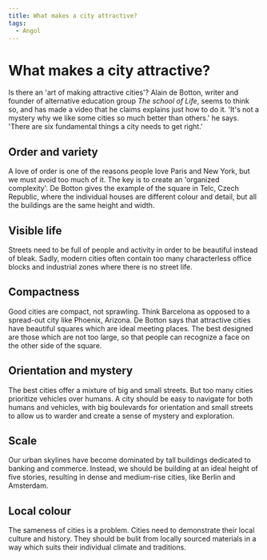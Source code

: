 ```yaml
---
title: What makes a city attractive?
tags:
  - Angol
---
```


# What makes a city attractive?

Is there an 'art of making attractive cities'? Alain de Botton, writer and founder of alternative education group *The school of Life*, seems to think so, and has made a video that he claims explains just how to do it. 'It's not a mystery why we like some cities so much better than others.' he says. 'There are six fundamental things a city needs to get right.'

## Order and variety

A love of order is one of the reasons people love Paris and New York, but we must avoid too much of it. The key is to create an 'organized complexity'. De Botton gives the example of the square in Telc, Czech Republic, where the individual houses are different colour and detail, but all the buildings are the same height and width.

## Visible life

Streets need to be full of people and activity in order to be beautiful instead of bleak. Sadly, modern cities often contain too many characterless office blocks and industrial zones where there is no street life.

## Compactness

Good cities are compact, not sprawling. Think Barcelona as opposed to a spread-out city like Phoenix, Arizona. De Botton says that attractive cities have beautiful squares which are ideal meeting places. The best designed are those which are not too large, so that people can recognize a face on the other side of the square.

## Orientation and mystery

The best cities offer a mixture of big and small streets. But too many cities prioritize vehicles over humans. A city should be easy to navigate for both humans and vehicles, with big boulevards for orientation and small streets to allow us to warder and create a sense of mystery and exploration.

## Scale

Our urban skylines have become dominated by tall buildings dedicated to banking and commerce. Instead, we should be building at an ideal height of five stories, resulting in dense and medium-rise cities, like Berlin and Amsterdam.

## Local colour

The sameness of cities is a problem. Cities need to demonstrate their local culture and history. They should be bulit from locally sourced materials in a way which suits their individual climate and traditions.